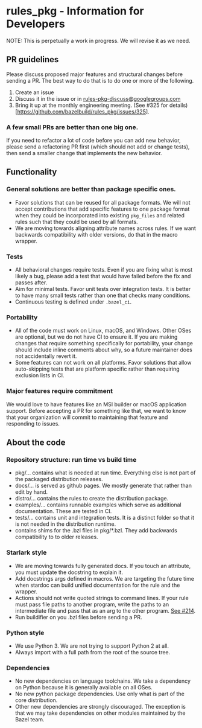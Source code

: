 # rules_pkg - Information for Developers

NOTE: This is perpetually a work in progress. We will revise it as we need.

## PR guidelines

Please discuss proposed major features and structural changes before sending a
PR. The best way to do that is to do one or more of the following.

1.  Create an issue
1.  Discuss it in the issue or in rules-pkg-discuss@googlegroups.com
1.  Bring it up at the monthly engineering meeting. (See #325 for
    details)[https://github.com/bazelbuild/rules_pkg/issues/325].

### A few small PRs are better than one big one.

If you need to refactor a lot of code before you can add new behavior, please
send a refactoring PR first (which should not add or change tests), then send a
smaller change that implements the new behavior.

## Functionality

### General solutions are better than package specific ones.

-   Favor solutions that can be reused for all package formats. We will not
    accept contributions that add specific features to one package format when
    they could be incorporated into existing `pkg_files` and related rules such
    that they could be used by all formats.
-   We are moving towards aligning attribute names across rules. If we want
    backwards compatibility with older versions, do that in the macro wrapper.

### Tests

-   All behavioral changes require tests. Even if you are fixing what is most
    likely a bug, please add a test that would have failed before the fix and
    passes after.
-   Aim for minimal tests. Favor unit tests over integration tests. It is better
    to have many small tests rather than one that checks many conditions.
-   Continuous testing is defined under `.bazel_ci`.

### Portability

-   All of the code must work on Linux, macOS, and Windows. Other OSes are
    optional, but we do not have CI to ensure it. If you are making changes that
    require something specifically for portability, your change should include
    inline comments about why, so a future maintainer does not accidentally
    revert it.
-   Some features can not work on all platforms. Favor solutions that allow
    auto-skipping tests that are platform specific rather than requiring
    exclusion lists in CI.

### Major features require commitment

We would love to have features like an MSI builder or macOS application support.
Before accepting a PR for something like that, we want to know that your
organization will commit to maintaining that feature and responding to issues.

## About the code

### Repository structure: run time vs build time

-   pkg/... contains what is needed at run time. Everything else is not part of
    the packaged distribution releases.
-   docs/... is served as github pages. We mostly generate that rather than edit
    by hand.
-   distro/... contains the rules to create the distribution package.
-   examples/... contains runnable examples  which serve as additional
    documentation. These are tested in CI.
-   tests/... contains unit and integration tests. It is a distinct folder so
    that it is not needed in the distribution runtime.
-   <root> contains shims for the .bzl files in pkg/*.bzl. They add backwards
    compatibility to to older releases.

### Starlark style

-   We are moving towards fully generated docs. If you touch an attribute, you
    must update the docstring to explain it.
-   Add docstrings args defined in macros. We are targeting the future time when
    stardoc can build unified documentation for the rule and the wrapper.
-   Actions should not write quoted strings to command lines. If your rule must
    pass file paths to another program, write the paths to an intermediate file
    and pass that as an arg to the other program.
    [See #214](https://github.com/bazelbuild/rules_pkg/issues/214).
-   Run buildifier on you .bzl files before sending a PR.

### Python style

-   We use Python 3. We are not trying to support Python 2 at all.
-   Always import with a full path from the root of the source tree.

### Dependencies

-   No new dependencies on language toolchains. We take a dependency on Python
    because it is generally available on all OSes.
-   No new python package dependencies.  Use only what is part of the core
    distribution.
-   Other new dependencies are strongly discouraged. The exception is that we
    may take dependencies on other modules maintained by the Bazel team.

